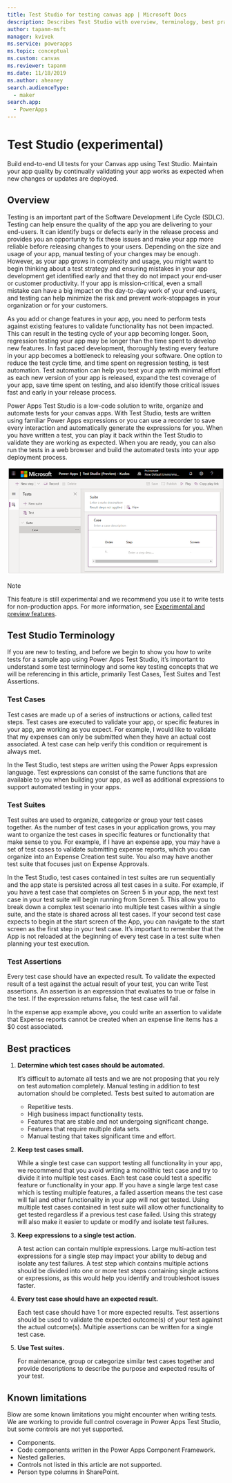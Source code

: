```yaml
---
title: Test Studio for testing canvas app | Microsoft Docs
description: Describes Test Studio with overview, terminology, best practices and limitations.
author: tapanm-msft
manager: kvivek
ms.service: powerapps
ms.topic: conceptual
ms.custom: canvas
ms.reviewer: tapanm
ms.date: 11/18/2019
ms.author: aheaney
search.audienceType: 
  - maker
search.app: 
  - PowerApps
---
```


# Test Studio (experimental) 

Build end-to-end UI tests for your Canvas app using Test Studio. Maintain your app quality by continually validating your app works as expected when new changes or updates are deployed. 

## Overview

Testing is an important part of the Software Development Life Cycle (SDLC). Testing can help ensure the quality of the app you are delivering to your end-users. It can identify bugs or defects early in the release process and provides you an opportunity to fix these issues and make your app more reliable before releasing changes to your users. Depending on the size and usage of your app, manual testing of your changes may be enough. However, as your app grows in complexity and usage, you might want to begin thinking about a test strategy and ensuring mistakes in your app development get identified early and that they do not impact your end-user or customer productivity. If your app is mission-critical, even a small mistake can have a big impact on the day-to-day work of your end-users, and testing can help minimize the risk and prevent work-stoppages in your organization or for your customers. 

As you add or change features in your app, you need to perform tests against existing features to validate functionality has not been impacted. This can result in the testing cycle of your app becoming longer. Soon, regression testing your app may be longer than the time spent to develop new features. In fast paced development, thoroughly testing every feature in your app becomes a bottleneck to releasing your software. One option to reduce the test cycle time, and time spent on regression testing, is test automation. Test automation can help you test your app with minimal effort as each new version of your app is released, expand the test coverage of your app, save time spent on testing, and also identify those critical issues fast and early in your release process. 

Power Apps Test Studio is a low-code solution to write, organize and automate tests for your canvas apps. With Test Studio, tests are written using familiar Power Apps expressions or you can use a recorder to save every interaction and automatically generate the expressions for you. When you have written a test, you can play it back within the Test Studio to validate they are working as expected. When you are ready, you can also run the tests in a web browser and build the automated tests into your app deployment process. 

![Test Studio](./media/test-studio/test-studio.png)

> [!NOTE]
> This feature is still experimental and we recommend you use it to write tests for non-production apps. For more information, see [Experimental and preview features](working-with-experimental-preview.md).

## Test Studio Terminology

If you are new to testing, and before we begin to show you how to write tests for a sample app using Power Apps Test Studio, it’s important to understand some test terminology and some key testing concepts that we will be referencing in this article, primarily Test Cases, Test Suites and Test Assertions.

### Test Cases

Test cases are made up of a series of instructions or actions, called test steps. Test cases are executed to validate your app, or specific features in your app, are working as you expect. For example, I would like to validate that my expenses can only be submitted when they have an actual cost associated. A test case can help verify this condition or requirement is always met. 

In the Test Studio, test steps are written using the Power Apps expression language. Test expressions can consist of the same functions that are available to you when building your app, as well as additional expressions to support automated testing in your apps. 

### Test Suites

Test suites are used to organize, categorize or group your test cases together. As the number of test cases in your application grows, you may want to organize the test cases in specific features or functionality that make sense to you. For example, if I have an expense app, you may have a set of test cases to validate submitting expense reports, which you can organize into an Expense Creation test suite. You also may have another test suite that focuses just on Expense Approvals. 

In the Test Studio, test cases contained in test suites are run sequentially and the app state is persisted across all test cases in a suite. For example, if you have a test case that completes on Screen 5 in your app, the next test case in your test suite will begin running from Screen 5. This allow you to break down a complex test scenario into multiple test cases within a single suite, and the state is shared across all test cases. If your second test case expects to begin at the start screen of the App, you can navigate to the start screen as the first step in your test case. It’s important to remember that the App is not reloaded at the beginning of every test case in a test suite when planning your test execution. 

### Test Assertions

Every test case should have an expected result. To validate the expected result of a test against the actual result of your test, you can write Test assertions. An assertion is an expression that evaluates to true or false in the test. If the expression returns false, the test case will fail. 

In the expense app example above, you could write an assertion to validate that Expense reports cannot be created when an expense line items has a $0 cost associated. 

## Best practices

1. **Determine which test cases should be automated.**

    It’s difficult to automate all tests and we are not proposing that you rely on test automation completely. Manual testing in addition to test automation should be completed. Tests best suited to automation are

    - Repetitive tests.
    - High business impact functionality tests.
    - Features that are stable and not undergoing significant change.
    - Features that require multiple data sets. 
    - Manual testing that takes significant time and effort. 


2. **Keep test cases small.** 

    While a single test case can support testing all functionality in your app, we recommend that you avoid writing a monolithic test case and try to divide it into multiple test cases. Each test case could test a specific feature or functionality in your app.  If you have a single large test case which is testing multiple features, a failed assertion means the test case will fail and other functionality in your app will not get tested. Using multiple test cases contained in test suite will allow other functionality to get tested regardless if a previous test case failed. Using this strategy will also make it easier to update or modify and isolate test failures.


3. **Keep expressions to a single test action.**

    A test action can contain multiple expressions. Large multi-action test expressions for a single step may impact your ability to debug and isolate any test failures. A test step which contains multiple actions should be divided into one or more test steps containing single actions or expressions, as this would help you identify and troubleshoot issues faster.  


4. **Every test case should have an expected result.**

    Each test case should have 1 or more expected results. Test assertions should be used to validate the expected outcome(s) of your test against the actual outcome(s). Multiple assertions can be written for a single test case. 

5. **Use Test suites.**

    For maintenance, group or categorize similar test cases together and provide descriptions to describe the purpose and expected results of your test. 

## Known limitations

Blow are some known limitations you might encounter when writing tests. We are working to provide full control coverage in Power Apps Test Studio, but some controls are not yet supported.

- Components.   
- Code components written in the Power Apps Component Framework. 
- Nested galleries. 
- Controls not listed in this article are not supported.
- Person type columns in SharePoint.


